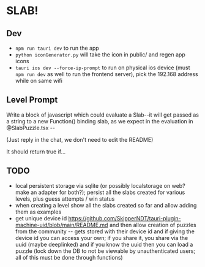 # SLAB!

## Dev
- `npm run tauri dev` to run the app
- `python iconGenerator.py` will take the icon in public/ and regen app icons
- `tauri ios dev --force-ip-prompt` to run on physical ios device (must `npm run dev` as well to run the frontend server), pick the 192.168 address while on same wifi

## Level Prompt

Write a block of javascript which could evaluate a Slab--it will get passed as a string to a new Function() binding slab, as we expect in the evaluation in @SlabPuzzle.tsx --

(Just reply in the chat, we don't need to edit the README)

It should return true if...

## TODO

- local persistent storage via sqlite (or possibly localstorage on web? make an adapter for both?); persist all the slabs created for various levels, plus guess attempts / win status
- when creating a level show all the slabs created so far and allow adding them as examples
- get unique device id https://github.com/SkipperNDT/tauri-plugin-machine-uid/blob/main/README.md and then allow creation of puzzles from the community -- gets stored with their device id and if giving the device id you can access your own; if you share it, you share via the uuid (maybe deeplinked) and if you know the uuid then you can load a puzzle (lock down the DB to not be viewable by unauthenticated users; all of this must be done through functions)
